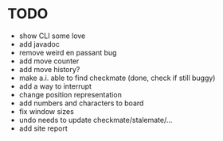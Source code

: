 # TODO

- show CLI some love
- add javadoc
- remove weird en passant bug
- add move counter
- add move history?
- make a.i. able to find checkmate (done, check if still buggy)
- add a way to interrupt
- change position representation
- add numbers and characters to board
- fix window sizes
- undo needs to update checkmate/stalemate/...
- add site report
